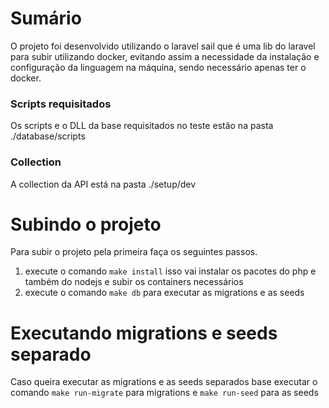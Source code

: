 # Sumário

O projeto foi desenvolvido utilizando o laravel sail que é uma lib do laravel para subir utilizando docker, evitando assim
a necessidade da instalação e configuração da linguagem na máquina, sendo necessário apenas ter o docker.

### Scripts requisitados

Os scripts e o DLL da base requisitados no teste estão na pasta ./database/scripts

### Collection

A collection da API está na pasta ./setup/dev

# Subindo o projeto

Para subir o projeto pela primeira faça os seguintes passos.

1. execute o comando `make install` isso vai instalar os pacotes do php e também do nodejs e subir os containers necessários
2. execute o comando `make db` para executar as migrations e as seeds

# Executando migrations e seeds separado

Caso queira executar as migrations e as seeds separados base executar o comando `make run-migrate` para migrations e `make run-seed` para as seeds
